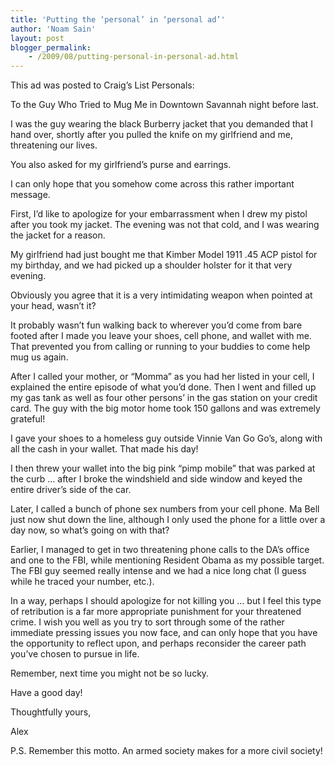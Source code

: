 ```yaml
---
title: 'Putting the ‘personal’ in ‘personal ad’'
author: 'Noam Sain'
layout: post
blogger_permalink:
    - /2009/08/putting-personal-in-personal-ad.html
---
```


This ad was posted to Craig’s List Personals:

To the Guy Who Tried to Mug Me in Downtown Savannah night before last.


I was the guy wearing the black Burberry jacket that you demanded that I hand over, shortly after you pulled the knife on my girlfriend and me, threatening our lives.

You also asked for my girlfriend’s purse and earrings.

I can only hope that you somehow come across this rather important message.

First, I’d like to apologize for your embarrassment when I drew my pistol after you took my jacket. The evening was not that cold, and I was wearing the jacket for a reason.

My girlfriend had just bought me that Kimber Model 1911 .45 ACP pistol for my birthday, and we had picked up a shoulder holster for it that very evening.

Obviously you agree that it is a very intimidating weapon when pointed at your head, wasn’t it?

It probably wasn’t fun walking back to wherever you’d come from bare footed after I made you leave your shoes, cell phone, and wallet with me. That prevented you from calling or running to your buddies to come help mug us again.

After I called your mother, or “Momma” as you had her listed in your cell, I explained the entire episode of what you’d done. Then I went and filled up my gas tank as well as four other persons’ in the gas station on your credit card. The guy with the big motor home took 150 gallons and was extremely grateful!

I gave your shoes to a homeless guy outside Vinnie Van Go Go’s, along with all the cash in your wallet. That made his day!

I then threw your wallet into the big pink “pimp mobile” that was parked at the curb … after I broke the windshield and side window and keyed the entire driver’s side of the car.

Later, I called a bunch of phone sex numbers from your cell phone. Ma Bell just now shut down the line, although I only used the phone for a little over a day now, so what’s going on with that?

Earlier, I managed to get in two threatening phone calls to the DA’s office and one to the FBI, while mentioning Resident Obama as my possible target. The FBI guy seemed really intense and we had a nice long chat (I guess while he traced your number, etc.).

In a way, perhaps I should apologize for not killing you … but I feel this type of retribution is a far more appropriate punishment for your threatened crime. I wish you well as you try to sort through some of the rather immediate pressing issues you now face, and can only hope that you have the opportunity to reflect upon, and perhaps reconsider the career path you’ve chosen to pursue in life.

Remember, next time you might not be so lucky.

Have a good day!

Thoughtfully yours,

Alex

P.S. Remember this motto. An armed society makes for a more civil society!
